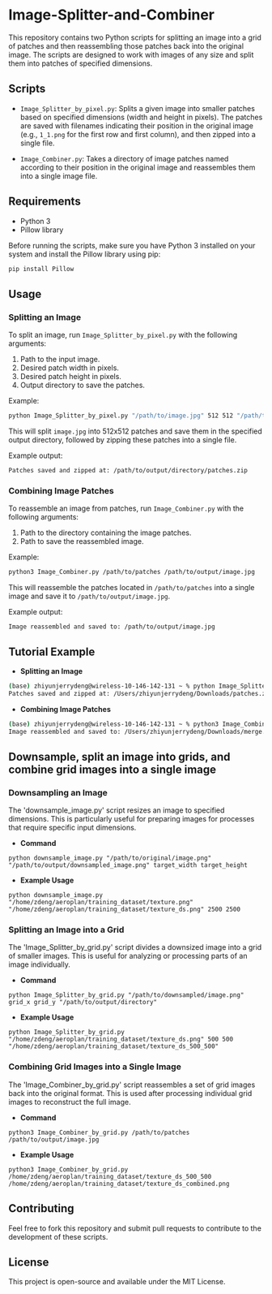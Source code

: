 # Image-Splitter-and-Combiner

This repository contains two Python scripts for splitting an image into a grid of patches and then reassembling those patches back into the original image. The scripts are designed to work with images of any size and split them into patches of specified dimensions.

## Scripts

- `Image_Splitter_by_pixel.py`: Splits a given image into smaller patches based on specified dimensions (width and height in pixels). The patches are saved with filenames indicating their position in the original image (e.g., `1_1.png` for the first row and first column), and then zipped into a single file.

- `Image_Combiner.py`: Takes a directory of image patches named according to their position in the original image and reassembles them into a single image file.

## Requirements

- Python 3
- Pillow library

Before running the scripts, make sure you have Python 3 installed on your system and install the Pillow library using pip:

```bash
pip install Pillow
```

## Usage

### Splitting an Image

To split an image, run `Image_Splitter_by_pixel.py` with the following arguments:

1. Path to the input image.
2. Desired patch width in pixels.
3. Desired patch height in pixels.
4. Output directory to save the patches.

Example:

```bash
python Image_Splitter_by_pixel.py "/path/to/image.jpg" 512 512 "/path/to/output/directory"
```

This will split `image.jpg` into 512x512 patches and save them in the specified output directory, followed by zipping these patches into a single file.

Example output:

```
Patches saved and zipped at: /path/to/output/directory/patches.zip
```

### Combining Image Patches

To reassemble an image from patches, run `Image_Combiner.py` with the following arguments:

1. Path to the directory containing the image patches.
2. Path to save the reassembled image.

Example:

```bash
python3 Image_Combiner.py /path/to/patches /path/to/output/image.jpg
```

This will reassemble the patches located in `/path/to/patches` into a single image and save it to `/path/to/output/image.jpg`.

Example output:

```
Image reassembled and saved to: /path/to/output/image.jpg
```

## Tutorial Example

- **Splitting an Image**

```bash
(base) zhiyunjerrydeng@wireless-10-146-142-131 ~ % python Image_Splitter_by_pixel.py "/Users/zhiyunjerrydeng/Library/CloudStorage/Box-Box/University of Texas at Austin/AMRL/SARA/Aerial Imagery/EER-02072024/DJI_0432.JPG" 512 512 "/Users/zhiyunjerrydeng/Downloads/patches"
Patches saved and zipped at: /Users/zhiyunjerrydeng/Downloads/patches.zip
```

- **Combining Image Patches**

```bash
(base) zhiyunjerrydeng@wireless-10-146-142-131 ~ % python3 Image_Combiner.py /Users/zhiyunjerrydeng/Downloads/patches /Users/zhiyunjerrydeng/Downloads/merge.png 
Image reassembled and saved to: /Users/zhiyunjerrydeng/Downloads/merge.png
```

## Downsample, split an image into grids, and combine grid images into a single image

### Downsampling an Image
The 'downsample_image.py' script resizes an image to specified dimensions. This is particularly useful for preparing images for processes that require specific input dimensions.

- **Command**
```base
python downsample_image.py "/path/to/original/image.png" "/path/to/output/downsampled_image.png" target_width target_height
```
- **Example Usage**
```base
python downsample_image.py "/home/zdeng/aeroplan/training_dataset/texture.png" "/home/zdeng/aeroplan/training_dataset/texture_ds.png" 2500 2500
```

### Splitting an Image into a Grid
The 'Image_Splitter_by_grid.py' script divides a downsized image into a grid of smaller images. This is useful for analyzing or processing parts of an image individually.

- **Command**
```base
python Image_Splitter_by_grid.py "/path/to/downsampled/image.png" grid_x grid_y "/path/to/output/directory"
```
- **Example Usage**
```base
python Image_Splitter_by_grid.py "/home/zdeng/aeroplan/training_dataset/texture_ds.png" 500 500 "/home/zdeng/aeroplan/training_dataset/texture_ds_500_500"
```

### Combining Grid Images into a Single Image
The 'Image_Combiner_by_grid.py' script reassembles a set of grid images back into the original format. This is used after processing individual grid images to reconstruct the full image.

- **Command**
```base
python3 Image_Combiner_by_grid.py /path/to/patches /path/to/output/image.jpg
```
- **Example Usage**
```base
python3 Image_Combiner_by_grid.py /home/zdeng/aeroplan/training_dataset/texture_ds_500_500 /home/zdeng/aeroplan/training_dataset/texture_ds_combined.png
```


## Contributing

Feel free to fork this repository and submit pull requests to contribute to the development of these scripts.

## License

This project is open-source and available under the MIT License.
